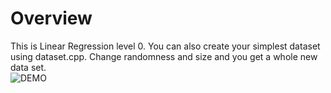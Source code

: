 # Overview
This is Linear Regression level 0. You can also create your simplest dataset using dataset.cpp. Change randomness and size and you get a whole new data set.<br>
![DEMO](https://media1.tenor.com/m/1V2GDYxIIMkAAAAC/america-ya.gif)
